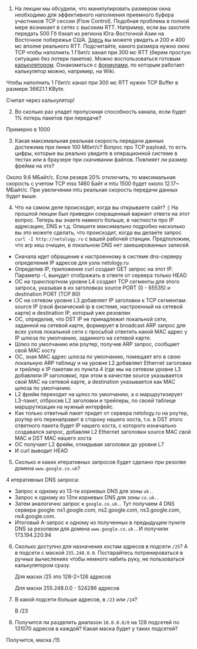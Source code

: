 1. На лекции мы обсудили, что манипулировать размером окна необходимо для эффективного наполнения приемного буфера участников TCP сессии (Flow Control). Подобная проблема в полной мере возникает в сетях с высоким RTT. Например, если вы захотите передать 500 Гб бэкап из региона Юга-Восточной Азии на Восточное побережье США. [Здесь](https://www.cloudping.co/grid) вы можете увидеть и 200 и 400 мс вполне реального RTT. Подсчитайте, какого размера нужно окно TCP чтобы наполнить 1 Гбит/с канал при 300 мс RTT (берем простую ситуацию без потери пакетов). Можно воспользоваться готовым [калькулятором](https://www.switch.ch/network/tools/tcp_throughput/). Ознакомиться с [формулами](https://en.wikipedia.org/wiki/TCP_tuning), по которым работает калькулятор можно, например, на Wiki.

Чтобы наполнить 1 Гбит/с канал при 300 мс RTT нужен TCP Buffer в размере 36621.1 KByte.

Считал через калькулятор!

2. Во сколько раз упадет пропускная способность канала, если будет 1% потерь пакетов при передаче?
   
  Примерно в 1000

3. Какая максимальная реальная скорость передачи данных достижима при линке 100 Мбит/с? Вопрос про TCP payload, то есть цифры, которые вы реально увидите в операционной системе в тестах или в браузере при скачивании файлов. Повлияет ли размер фрейма на это?

Около 9.6 МБайт/с. Если резерв 20% отключить, то максимальная скорость с учетом TCP mss 1460 Байт и mtu 1500 будет около 12.17~ МБайт/с. При увеличении mtu реальная скорость передачи данных будет выше.

4. Что на самом деле происходит, когда вы открываете сайт? :)
На прошлой лекции был приведен сокращенный вариант ответа на этот вопрос. Теперь вы знаете намного больше, в частности про IP адресацию, DNS и т.д.
Опишите максимально подробно насколько вы это можете сделать, что происходит, когда вы делаете запрос `curl -I http://netology.ru` с вашей рабочей станции. Предположим, что arp кеш очищен, в локальном DNS нет закешированных записей.

 - Сначала идет обращение к настроенному в системе dns-серверу определения IP адресов для узла netology.ru
 - Определив IP, приложение curl создает GET запрос на этот IP. Параметр -I, вынудет отображать в ответе от сервера только HEAD
 - ОС на транспортном уровне L4 создает TCP сегменты для этого запроса, указывая в их заголовках source PORT (0 - 65535) и destination PORT (TCP 80)
 - ОС на сетевом уровне L3 добавляет IP заголовки к TCP сегментам: source IP (свой физический ip в системе, настроенный на сетевой карте) и destination IP, который уже резовлен
 - ОС, определив, что DST IP не принадлежит локальной сети, заданной на сетевой карте, формирует в broadcast ARP запрос для всех узлов локальной сети с просьбой ответить какой MAC адрес у IP шлюза по умолчанию, заданного на сетевой карте.
 - Шлюз по умолчанию или роутер, получив ARP запрос, сообщает свой MAC хосту
 - ОС, зная MAC адрес шлюза по умолчанию, помещает его в свою локальную ARP таблицу и на уровне L2 добавляет Ethernet заголовки и трейлер к IP пакетам из пункта 4 (где мы на сетевом уровне L3 добавляли IP заголовки), при этом в качестве source указывается свой MAC на сетевой карте, а destination указывается как MAC шлюза по умолчанию.
 - L2 фрейм переходит на щлюз по умолчанию, а о маршрутизирует L3-пакет, отбросив L2 заголовки и трейлеры, по своей таблице маршрутизации на нужный интерфейс.
 - Как только ответный пакет придет от сервера netology.ru на роутер, роутер его перенаправит в сторону нашего хоста, т.к. в DST этого ответного пакета будет IP нашего хоста, с которого изначально создавался запрос, добавляя L2 Ethernet заголовки source MAC свой MAC и DST MAC нашего хоста
 - ОС получает L2 фрейм, откидывая заголовки до уровня L7
 - И curl выводит HEAD 

5. Сколько и каких итеративных запросов будет сделано при резолве домена `www.google.co.uk`?
   
  4 итеративных DNS запроса:
   - Запрос к одному из 13-ти корневых DNS для зоны `uk.`.
   - Запрос к одному из 13ти корневых DNS для зоны `co.uk.`.
   - Затем аналогично запрос к `google.co.uk.`. Тут получаем 4 DNS сервера google: ns1.google.com, ns2.google.com, ns3.google.com, ns4.google.com.
   - Итоговый A-запрос к одному из полученных в предыдущем пункте DNS за резолвом для домена `www.google.co.uk.`. И получили 173.194.220.94  

6. Сколько доступно для назначения хостам адресов в подсети `/25`? А в подсети с маской `255.248.0.0`. Постарайтесь потренироваться в ручных вычислениях чтобы немного набить руку, не пользоваться калькулятором сразу.
   
   Для маски /25 это 128-2=126 адресов

   Для маски 255.248.0.0 - 524286 адресов

7. В какой подсети больше адресов, в `/23` или `/24`?
   
   В /23

8. Получится ли разделить диапазон `10.0.0.0/8` на 128 подсетей по 131070 адресов в каждой? Какая маска будет у таких подсетей?
   
  Получится, маска /15

